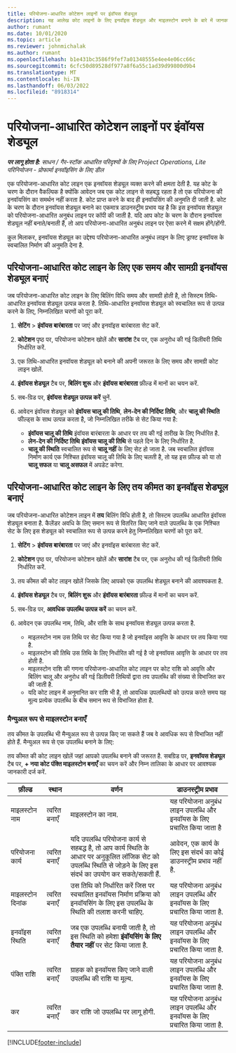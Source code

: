```yaml
---
title: परियोजना-आधारित कोटेशन लाइनों पर इंवॉयस शेड्यूल
description: यह आलेख कोट लाइनों के लिए इनवॉइस शेड्यूल और माइलस्टोन बनाने के बारे में जानकारी प्रदान करता है।
author: rumant
ms.date: 10/01/2020
ms.topic: article
ms.reviewer: johnmichalak
ms.author: rumant
ms.openlocfilehash: b1e431bc3586f9fef7a01348555e4ee4e06cc66c
ms.sourcegitcommit: 6cfc50d89528df977a8f6a55c1ad39d99800d9b4
ms.translationtype: MT
ms.contentlocale: hi-IN
ms.lasthandoff: 06/03/2022
ms.locfileid: "8918314"
---
```

# <a name="invoice-schedules-on-project-based-quote-lines"></a>परियोजना-आधारित कोटेशन लाइनों पर इंवॉयस शेड्यूल

_**पर लागू होता है:** साधन / गैर-स्टॉक आधारित परिदृश्यों के लिए Project Operations, Lite परिनियोजन - प्रोफार्मा इनवॉइसिंग के लिए डील_

एक परियोजना-आधारित कोट लाइन एक इनवॉयस शेड्यूल व्यक्त करने की क्षमता देती है. यह कोट के चरण के दौरान वैकल्पिक है क्योंकि आवेदन जब एक कोट लाइन से सहबद्ध रहता है तो एक परियोजना की इनवॉयसिंग का समर्थन नहीं करता है. कोट प्राप्त करने के बाद ही इनवॉयसिंग की अनुमति दी जाती है. कोट के चरण के दौरान इनवॉयस शेड्यूल बनाने का एकमात्र डाउनस्ट्रीम प्रभाव यह है कि इस इनवॉयस शेड्यूल को परियोजना-आधारित अनुबंध लाइन पर कॉपी की जाती है. यदि आप कोट के चरण के दौरान इनवॉयस शेड्यूल नहीं बनाते/बनाती हैं, तो आप परियोजना-आधारित अनुबंध लाइन पर ऐसा करने में सक्षम होंगे/होंगी.

कुल मिलाकर, इनवॉयस शेड्यूल का उद्देश्य परियोजना-आधारित अनुबंध लाइन के लिए ड्राफ्ट इनवॉयस के स्वचालित निर्माण की अनुमति देना है. 

## <a name="create-a-time-and-material-invoice-schedule-for-a-project-based-quote-line"></a>परियोजना-आधारित कोट लाइन के लिए एक समय और सामग्री इनवॉयस शेड्यूल बनाएं

जब परियोजना-आधारित कोट लाइन के लिए बिलिंग विधि समय और सामग्री होती है, तो सिस्टम तिथि-आधारित इनवॉयस शेड्यूल उत्पन्न करता है. तिथि-आधारित इनवॉयस शेड्यूल को स्वचालित रूप से उत्पन्न करने के लिए, निम्नलिखित चरणों को पूरा करें.

1. **सेटिंग** > **इंवॉयस बारंबारता** पर जाएं और इनवॉइस बारंबारता सेट करें.
2. **कोटेशन** पृष्ठ पर, परियोजना कोटेशन खोलें और **सारांश** टैब पर, एक अनुरोध की गई डिलीवरी तिथि निर्धारित करें.
3. एक तिथि-आधारित इनवॉयस शेड्यूल को बनाने की अपनी जरूरत के लिए समय और सामग्री कोट लाइन खोलें. 
4. **इंवॉयस शेड्यूल** टैब पर, **बिलिंग शुरू** और **इंवॉयस बारंबारता** फ़ील्ड में मानों का चयन करें. 
5. सब-ग्रिड पर, **इंवॉयस शेड्यूल उत्पन्न करें** चुनें.
6. आवेदन इंवॉयस शेड्यूल को **इंवॉयस चालू की तिथि**, **लेन-देन की निर्दिष्ट तिथि**, और **चालू की स्थिति** फील्ड्स के साथ उत्पन्न करता है, जो निम्नलिखित तरीके से सेट किया गया है:

    - **इंवॉयस चालू की तिथि** इंवॉयस बारंबारता के आधार पर तय की गई तारीख के लिए निर्धारित है.
    - **लेन-देन की निर्दिष्ट तिथि** **इंवॉयस चालू की तिथि** से पहले दिन के लिए निर्धारित है.
    - **चालू की स्थिति** स्वचालित रूप से **चालू नहीं** के लिए सेट हो जाता है. जब स्वचालित इंवॉयस निर्माण कार्य एक निश्चित इंवॉयस चालू की तिथि के लिए चलती है, तो यह इस फ़ील्ड को या तो **चालू सफल** या **चालू असफल** में अपडेट करेगा.

## <a name="create-a-fixed-price-invoice-schedule-for-a-project-based-quote-line"></a>परियोजना-आधारित कोट लाइन के लिए तय कीमत का इनवॉइस शेड्यूल बनाएं

जब परियोजना-आधारित कोटेशन लाइन में **तय** बिलिंग विधि होती है, तो सिस्टम उपलब्धि आधारित इंवॉयस शेड्यूल बनाता है. कैलेंडर अवधि के लिए समान रूप से वितरित किए जाने वाले उपलब्धि के एक निश्चित सेट के लिए इस शेड्यूल को स्वचालित रूप से उत्पन्न करने हेतु निम्नलिखित चरणों को पूरा करें.

1. **सेटिंग** > **इंवॉयस बारंबारता** पर जाएं और इनवॉइस बारंबारता सेट करें.
2. **कोटेशन** पृष्ठ पर, परियोजना कोटेशन खोलें और **सारांश** टैब पर, एक अनुरोध की गई डिलीवरी तिथि निर्धारित करें.
3. तय कीमत की कोट लाइन खोलें जिसके लिए आपको एक उपलब्धि शेड्यूल बनाने की आवश्यकता है. 
4. **इंवॉयस शेड्यूल** टैब पर, **बिलिंग शुरू** और **इंवॉयस बारंबारता** फ़ील्ड में मानों का चयन करें. 
5. सब-ग्रिड पर, **आवधिक उपलब्धि उत्पन्न करें** का चयन करें.
6. आवेदन एक उपलब्धि नाम, तिथि, और राशि के साथ इनवॉयस शेड्यूल उत्पन्न करता है.

    - माइलस्टोन नाम उस तिथि पर सेट किया गया है जो इनवॉइस आवृत्ति के आधार पर तय किया गया है.
    - माइलस्टोन की तिथि उस तिथि के लिए निर्धारित की गई है जो इनवॉयस आवृत्ति के आधार पर तय होती है.
    - माइलस्टोन राशि की गणना परियोजना-आधारित कोट लाइन पर कोट राशि को आवृत्ति और बिलिंग चालू और अनुरोध की गई डिलीवरी तिथियों द्वारा तय उपलब्धि की संख्या से विभाजित कर की जाती है.
    - यदि कोट लाइन में अनुमानित कर राशि भी है, तो आवधिक उपलब्धियों को उत्पन्न करते समय यह मूल्य प्रत्येक उपलब्धि के बीच समान रूप से विभाजित होता है.

### <a name="manually-create-milestones"></a>मैन्युअल रूप से माइलस्टोन बनाएँ

तय कीमत के उपलब्धि भी मैन्युअल रूप से उत्पन्न किए जा सकते हैं जब वे आवधिक रूप से विभाजित नहीं होते हैं. मैन्युअल रूप से एक उपलब्धि बनाने के लिए:

तय कीमत की कोट लाइन खोलें जहां आपको उपलब्धि बनाने की जरूरत है. सबग्रिड पर, **इनवॉयस शेड्यूल** टैब पर, **+ नया कोट पंक्ति माइलस्टोन बनाएँ** का चयन करें और निम्न तालिका के आधार पर आवश्यक जानकारी दर्ज करें.

| **फ़ील्ड** | **स्थान** | **वर्णन** | **डाउनस्ट्रीम प्रभाव** |
| --- | --- | --- | --- |
| माइलस्टोन नाम | त्वरित बनाएँ | माइलस्टोन का नाम. | यह परियोजना अनुबंध लाइन उपलब्धि और इनवॉयस के लिए प्रचारित किया जाता है |
| परियोजना कार्य | त्वरित बनाएँ | यदि उपलब्धि परियोजना कार्य से सहबद्ध है, तो आप कार्य स्थिति के आधार पर अनुकूलित लॉजिक सेट को उपलब्धि स्थिति से जोड़ने के लिए इस संदर्भ का उपयोग कर सकते/सकती हैं. | आवेदन, एक कार्य के लिए इस संदर्भ का कोई डाउनस्ट्रीम प्रभाव नहीं है. |
| माइलस्टोन दिनांक | त्वरित बनाएँ | उस तिथि को निर्धारित करें जिस पर स्वचालित इनवॉयस निर्माण प्रक्रिया को इनवॉयसिंग के लिए इस उपलब्धि के स्थिति की तलाश करनी चाहिए. | यह परियोजना अनुबंध लाइन उपलब्धि और इनवॉयस के लिए प्रचारित किया जाता है. |
| इनवॉइस स्थिति | त्वरित बनाएँ | जब एक उपलब्धि बनायी जाती है, तो इस स्थिति को हमेशा **इंवॉयसिंग के लिए तैयार नहीं** पर सेट किया जाता है. | यह परियोजना अनुबंध लाइन उपलब्धि और इनवॉयस के लिए प्रचारित किया जाता है. |
| पंक्ति राशि | त्वरित बनाएँ | ग्राहक को इनवॉयस किए जाने वाली उपलब्धि की राशि या मूल्य. | यह परियोजना अनुबंध लाइन उपलब्धि और इनवॉयस के लिए प्रचारित किया जाता है. |
| कर | त्वरित बनाएँ | कर राशि जो उपलब्धि पर लागू होगी. | यह परियोजना अनुबंध लाइन उपलब्धि और इनवॉयस के लिए प्रचारित किया जाता है. |


[!INCLUDE[footer-include](../includes/footer-banner.md)]